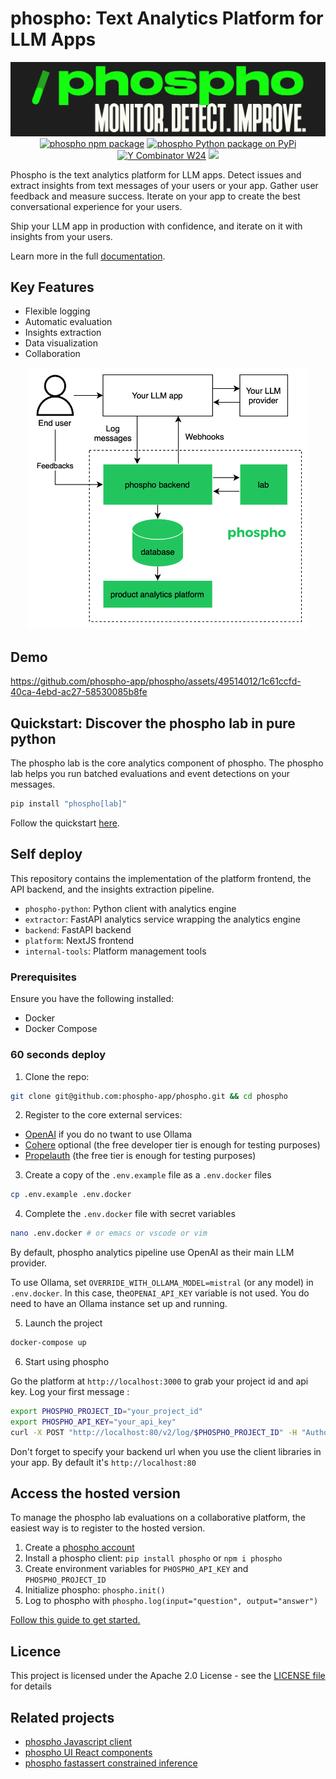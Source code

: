 # phospho: Text Analytics Platform for LLM Apps

<div align="center">
<img src="./platform/public/image/phospho-banner.png" alt="phospho logo">
<a href="https://www.npmjs.com/package/phospho"><img src="https://img.shields.io/npm/v/phospho?style=flat-square&label=npm+phospho" alt="phospho npm package"></a>
<a href="https://pypi.python.org/pypi/phospho"><img src="https://img.shields.io/pypi/v/phospho?style=flat-square&label=pypi+phospho" alt="phospho Python package on PyPi"></a>
<a href="https://www.ycombinator.com/companies/phospho"><img src="https://img.shields.io/badge/Y%20Combinator-W24-orange?style=flat-square" alt="Y Combinator W24"></a>
<a href="https://discord.gg/m8wzBGQA55" target="_blank"><img src="https://img.shields.io/badge/Join%20our%20community-Discord-blue"></a>
</div>


Phospho is the text analytics platform for LLM apps. Detect issues and extract insights from text messages of your users or your app. Gather user feedback and measure success. Iterate on your app to create the best conversational experience for your users.

Ship your LLM app in production with confidence, and iterate on it with insights from your users.

Learn more in the full [documentation](https://docs.phospho.ai/welcome).

## Key Features

- Flexible logging
- Automatic evaluation
- Insights extraction
- Data visualization
- Collaboration

<div align="center">
<img src="./phospho_diagram.png" alt="phospho diagram" width=450>
</div>

## Demo
https://github.com/phospho-app/phospho/assets/49514012/1c61ccfd-40ca-4ebd-ac27-58530085b8fe

## Quickstart: Discover the phospho lab in pure python

The phospho lab is the core analytics component of phospho. The phospho lab helps you run batched evaluations and event detections on your messages.

```bash
pip install "phospho[lab]"
```

Follow the quickstart [here](https://docs.phospho.ai/local/quickstart).

## Self deploy

This repository contains the implementation of the platform frontend, the API backend, and the insights extraction pipeline.

- `phospho-python`: Python client with analytics engine
- `extractor`: FastAPI analytics service wrapping the analytics engine
- `backend`: FastAPI backend
- `platform`: NextJS frontend
- `internal-tools`: Platform management tools

### Prerequisites

Ensure you have the following installed:

- Docker
- Docker Compose

### 60 seconds deploy

1. Clone the repo:

```bash
git clone git@github.com:phospho-app/phospho.git && cd phospho
```

2. Register to the core external services:

- [OpenAI](https://platform.openai.com) if you do no twant to use Ollama
- [Cohere](https://cohere.com) optional (the free developer tier is enough for testing purposes)
- [Propelauth](https://www.propelauth.com) (the free tier is enough for testing purposes)

3. Create a copy of the `.env.example` file as a `.env.docker` files

```bash
cp .env.example .env.docker
```

4. Complete the `.env.docker` file with secret variables

```bash
nano .env.docker # or emacs or vscode or vim
```

By default, phospho analytics pipeline use OpenAI as their main LLM provider.

To use Ollama, set `OVERRIDE_WITH_OLLAMA_MODEL=mistral` (or any model) in `.env.docker`. In this case, the`OPENAI_API_KEY` variable is not used. You do need to have an Ollama instance set up and running.

5. Launch the project

```bash
docker-compose up
```

6. Start using phospho

Go the platform at `http://localhost:3000` to grab your project id and api key.
Log your first message :

```bash
export PHOSPHO_PROJECT_ID="your_project_id"
export PHOSPHO_API_KEY="your_api_key"
curl -X POST "http://localhost:80/v2/log/$PHOSPHO_PROJECT_ID" -H "Authorization: Bearer $PHOSPHO_API_KEY" -H "Content-Type: application/json" -d '{"batched_log_events": [{"input": "Hi, I just logged my first task to phospho!","output": "Congrats! Keep pushing!"}]}'
```

Don't forget to specify your backend url when you use the client libraries in your app. By default it's `http://localhost:80`

## Access the hosted version

To manage the phospho lab evaluations on a collaborative platform, the easiest way is to register to the hosted version.

1. Create a [phospho account](https://phospho.ai)
2. Install a phospho client: `pip install phospho` or `npm i phospho`
3. Create environment variables for `PHOSPHO_API_KEY` and `PHOSPHO_PROJECT_ID`
4. Initialize phospho: `phospho.init()`
5. Log to phospho with `phospho.log(input="question", output="answer")`

[Follow this guide to get started.](https://docs.phospho.ai/getting-started)

## Licence

This project is licensed under the Apache 2.0 License - see the [LICENSE file](./LICENCE) for details

## Related projects

- [phospho Javascript client](https://github.com/phospho-app/phosphojs)
- [phospho UI React components](https://github.com/phospho-app/phospho-ui-react)
- [phospho fastassert constrained inference](https://github.com/phospho-app/fastassert)
